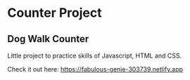 # Counter Project

## Dog Walk Counter

Little project to practice skills of Javascript, HTML and CSS.

Check it out here: https://fabulous-genie-303739.netlify.app
